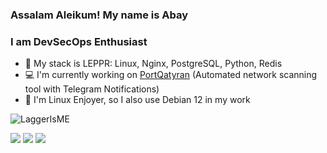 ### Assalam Aleikum! My name is Abay
### I am DevSecOps Enthusiast

- 🔭 My stack is LEPPR: Linux, Nginx, PostgreSQL, Python, Redis
- 💻 I'm currently working on [PortQatyran](https://github.com/LaggerIsME/PortQatyran) (Automated network scanning tool with Telegram Notifications)
- 🐧 I'm Linux Enjoyer, so I also use Debian 12 in my work

<p> <img src="https://komarev.com/ghpvc/?username=LaggerIsME&label=Profile%20views&color=0e75b6&style=flat" alt="LaggerIsME" /> </p>


[![](https://img.shields.io/badge/LinkedIn-0077B5?style=for-the-badge&logo=linkedin&logoColor=white)](https://www.linkedin.com/in/pythondelay/)
[![](https://img.shields.io/badge/GitLab-330F63?style=for-the-badge&logo=gitlab&logoColor=white)](https://gitlab.com/LaggerIsME)
[![](https://img.shields.io/badge/Gmail-D14836?style=for-the-badge&logo=gmail&logoColor=white)](mailto:pythondelay@gmail.com)
